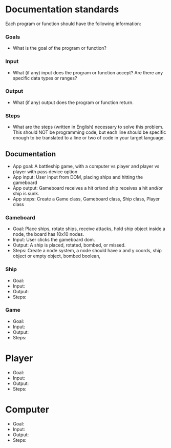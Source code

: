 # Documentation standards

Each program or function should have the following information:

### Goals

- What is the goal of the program or function?

### Input

- What (if any) input does the program or function accept?
  Are there any specific data types or ranges?

### Output

- What (if any) output does the program or function return.

### Steps

- What are the steps (written in English) necessary to solve
  this problem. This should NOT be programming code, but each line
  should be specific enough to be translated to a line or two of code
  in your target language.

## Documentation

- App goal: A battleship game, with a computer vs player and player vs player with pass device option
- App input: User input from DOM, placing ships and hitting the gameboard
- App output: Gameboard receives a hit or/and ship receives a hit and/or ship is sunk.
- App steps: Create a Game class, Gameboard class, Ship class, Player class

### Gameboard

- Goal: Place ships, rotate ships, receive attacks, hold ship object inside a node, the board has 10x10 nodes.
- Input: User clicks the gameboard dom.
- Output: A ship is placed, rotated, bombed, or missed.
- Steps: Create a node system, a node should have x and y coords, ship object or empty object, bombed boolean,

### Ship

- Goal:
- Input:
- Output:
- Steps:

### Game

- Goal:
- Input:
- Output:
- Steps:

# Player

- Goal:
- Input:
- Output:
- Steps:

# Computer

- Goal:
- Input:
- Output:
- Steps:
